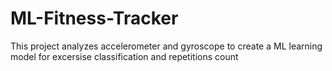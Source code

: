 # ML-Fitness-Tracker
This project analyzes accelerometer and gyroscope to create a ML learning model for excersise classification and repetitions count 
